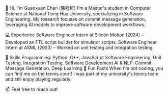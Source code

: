 👋 Hi, I'm Guanxuan Chen (陳冠軒)
I'm a Master's student in Computer Science at National Tsing Hua University, specializing in Software Engineering. My research focuses on commit message generation, leveraging AI models to improve software development workflows.

💻 Experience
Software Engineer Intern at Silicon Motion (2024) – Developed an FTL script builder for simulator scripts.
Software Engineer Intern at ASML (2023) – Worked on unit testing and integration testing.  

🔧 Skills
Programming: Python, C++, JavaScript
Software Engineering: Unit Testing, Integration Testing, Software Development
AI & NLP: Commit Message Generation, Deep Learning
🎾 Fun Facts
When I'm not coding, you can find me on the tennis court! I was part of my university's tennis team and still enjoy playing regularly.

📫 Feel free to reach out!
